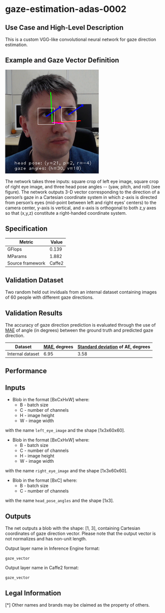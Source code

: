 # gaze-estimation-adas-0002

## Use Case and High-Level Description

This is a custom VGG-like convolutional neural network for gaze direction estimation.


## Example and Gaze Vector Definition

![](./ill_for_gaze.png)

The network takes three inputs: square crop of left eye image, square crop of right eye image, and three head pose angles -- (yaw, pitch, and roll) (see figure). The network outputs 3-D vector corresponding to the direction of a person’s gaze in a Cartesian coordinate system in which z-axis is directed from person’s eyes (mid-point between left and right eyes’ centers) to the camera center, y-axis is vertical, and x-axis is orthogonal to both z,y axes so that (x,y,z) constitute a right-handed coordinate system.

## Specification

| Metric                | Value                                       |
|-----------------------|---------------------------------------------|
| GFlops                | 0.139                                       |
| MParams               | 1.882                                       |
| Source framework      | Caffe2                                      |


## Validation Dataset

Two random held out inviduals from an internal dataset containing images of 60 people with different gaze directions.

## Validation Results

The accuracy of gaze direction prediction is evaluated through the use of [MAE](https://en.wikipedia.org/wiki/Mean_absolute_error) of angle (in degrees) between the ground truth and predicted gaze direction.

| Dataset | [MAE](https://en.wikipedia.org/wiki/Mean_absolute_error), degrees | [Standard deviation](https://en.wikipedia.org/wiki/Standard_deviation) of AE, degrees |
| - | - | - |
| Internal dataset | 6.95 | 3.58 |


## Performance

## Inputs

* Blob in the format [BxCxHxW]
   where:
   * B - batch size
   * C - number of channels
   * H - image height
   * W - image width

with the name `left_eye_image` and the shape [1x3x60x60].

* Blob in the format [BxCxHxW]
   where:
   * B - batch size
   * C - number of channels
   * H - image height
   * W - image width

with the name `right_eye_image` and the shape [1x3x60x60].

* Blob in the format [BxC]
   where:
   * B - batch size
   * C - number of channels

with the name `head_pose_angles` and the shape [1x3].


## Outputs

The net outputs a blob with the shape: [1, 3], containing Cartesian coordinates of gaze direction vector. Please note that the output vector is not normalizes and has non-unit length.

Output layer name in Inference Engine format:

`gaze_vector`

Output layer name in Caffe2 format:

`gaze_vector`


## Legal Information
[*] Other names and brands may be claimed as the property of others.
